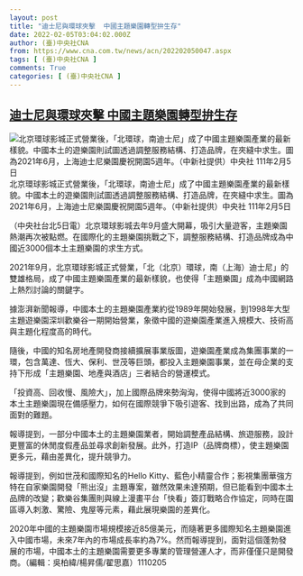 ```yaml
---
layout: post
title: "迪士尼與環球夾擊  中國主題樂園轉型拚生存"
date: 2022-02-05T03:04:02.000Z
author: (臺)中央社CNA
from: https://www.cna.com.tw/news/acn/202202050047.aspx
tags: [ (臺)中央社CNA ]
comments: True
categories: [ (臺)中央社CNA ]
---
```

<!--1644030242000-->
[迪士尼與環球夾擊  中國主題樂園轉型拚生存](https://www.cna.com.tw/news/acn/202202050047.aspx)
------

<div>
<div><div><div style="--aspect-ratio:1075/768;"><picture><source media="(max-width: 414px)" data-srcset="https://imgcdn.cna.com.tw/www/WebPhotos/800/20220205/1075x768_20220205000009.jpg"><source media="(min-width: 413px)" data-srcset="https://imgcdn.cna.com.tw/www/WebPhotos/1024/20220205/1075x768_20220205000009.jpg"><img data-src="https://imgcdn.cna.com.tw/www/WebPhotos/800/20220205/1075x768_20220205000009.jpg" alt="北京環球影城正式營業後，「北環球，南迪士尼」成了中國主題樂園產業的最新樣貌。中國本土的遊樂園則試圖透過調整服務結構、打造品牌，在夾縫中求生。圖為2021年6月，上海迪士尼樂園慶祝開園5週年。（中新社提供）中央社  111年2月5日" data-srcset="https://imgcdn.cna.com.tw/www/WebPhotos/800/20220205/1075x768_20220205000009.jpg 414w, https://imgcdn.cna.com.tw/www/WebPhotos/1024/20220205/1075x768_20220205000009.jpg 1024w"></picture></div><div>北京環球影城正式營業後，「北環球，南迪士尼」成了中國主題樂園產業的最新樣貌。中國本土的遊樂園則試圖透過調整服務結構、打造品牌，在夾縫中求生。圖為2021年6月，上海迪士尼樂園慶祝開園5週年。（中新社提供）中央社  111年2月5日</div></div></div><div></div><div><p>（中央社台北5日電）北京環球影城去年9月盛大開幕，吸引大量遊客，主題樂園熱潮再次被點燃。在國際化的主題樂園挑戰之下，調整服務結構、打造品牌成為中國近3000個本土主題樂園的求生方式。</p><p>2021年9月，北京環球影城正式營業，「北（北京）環球，南（上海）迪士尼」的雙雄格局，成了中國主題樂園產業的最新樣貌，也使得「主題樂園」成為中國網路上熱烈討論的關鍵字。</p><p>據澎湃新聞報導，中國本土的主題樂園產業約從1989年開始發展，到1998年大型主題遊樂園深圳歡樂谷一期開始營業，象徵中國的遊樂園產業進入規模大、技術高與主題化程度高的時代。</p><p>隨後，中國的知名房地產開發商接續擴展事業版圖，遊樂園產業成為集團事業的一環，包含萬達、恆大、保利、世茂等巨頭，都投入主題樂園事業，並在母企業的支持下形成「主題樂園、地產與酒店」三者結合的營運模式。</p><p>「投資高、回收慢、風險大」，加上國際品牌來勢洶洶，使得中國將近3000家的本土主題樂園現在備感壓力，如何在國際競爭下吸引遊客、找到出路，成為了共同面對的難題。</p><p>報導提到，一部分中國本土的主題樂園業者，開始調整產品結構、旅遊服務，設計更豐富的休閒度假產品並尋求創新發展。此外，打造IP（品牌商標），使主題樂園更多元，藉由差異化，提升競爭力。</p><p>報導提到，例如世茂和國際知名的Hello Kitty、藍色小精靈合作；影視集團華強方特在自家樂園開發「熊出沒」主題專案，雖然效果未達預期，但已能看到中國本土品牌的改變；歡樂谷集團則與線上漫畫平台「快看」簽訂戰略合作協定，同時在園區導入刺激、驚險、鬼屋等元素，藉此展現樂園的差異化。</p><p>2020年中國的主題樂園市場規模接近85億美元，而隨著更多國際知名主題樂園進入中國市場，未來7年內的市場成長率約為7%。然而報導提到，面對這個蓬勃發展的市場，中國本土的主題樂園需要更多專業的管理營運人才，而非僅僅只是開發商。（編輯：吳柏緯/楊昇儒/翟思嘉）1110205</p></div>
</div>
